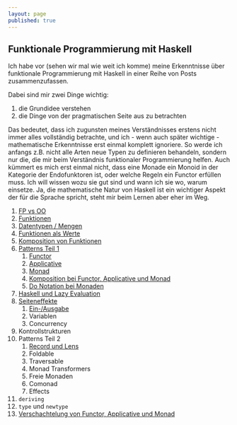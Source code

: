 ```yaml
---
layout: page
published: true
---
```

## Funktionale Programmierung mit Haskell

Ich habe vor (sehen wir mal wie weit ich komme) meine Erkenntnisse über funktionale Programmierung mit Haskell in einer Reihe von Posts zusammenzufassen. 

Dabei sind mir zwei Dinge wichtig:

1. die Grundidee verstehen
1. die Dinge von der pragmatischen Seite aus zu betrachten
  
Das bedeutet, dass ich zugunsten meines Verständnisses erstens nicht immer alles vollständig betrachte, und ich - wenn auch später wichtige - mathematische Erkenntnisse erst einmal komplett ignoriere. So werde ich anfangs z.B. nicht alle Arten neue Typen zu definieren behandeln, sondern nur die, die mir beim Verständnis funktionaler Programmierung helfen. Auch kümmert es mich erst einmal nicht, dass eine Monade ein Monoid in der Kategorie der Endofunktoren ist, oder welche Regeln ein Functor erfüllen muss. Ich will wissen wozu sie gut sind und wann ich sie wo, warum einsetze. Ja, die mathematische Natur von Haskell ist ein wichtiger Aspekt der für die Sprache spricht, steht mir beim Lernen aber eher im Weg.

1. [FP vs OO](/haskell/fp-vs-oo)
1. [Funktionen](/haskell/Funktionen)
1. [Datentypen / Mengen](/haskell/Datentypen)
1. [Funktionen als Werte](/haskell/Funktionen-als-Werte)
1. [Komposition von Funktionen](/haskell/Komposition-Funktionen)
1. [Patterns Teil 1](/haskell/Patterns)
    1. [Functor](/haskell/Patterns-Functor)
    1. [Applicative](/haskell/Patterns-Applicative)
    1. [Monad](/haskell/Patterns-Monad)
    1. [Komposition bei Functor, Applicative und Monad](/haskell/Komposition-Patterns)
    1. [Do Notation bei Monaden](/haskell/Patterns-Do)
1. [Haskell und Lazy Evaluation](/haskell/Lazy)
1. [Seiteneffekte](/haskell/Seiteneffekte)
    1. [Ein-/Ausgabe](/haskell/Seiteneffekte-IO)
    1. Variablen
    1. Concurrency
1. Kontrollstrukturen
1. Patterns Teil 2
    1. [Record und Lens](/haskell/Records-Lenses)
    1. Foldable
    1. Traversable
    1. Monad Transformers
    1. Freie Monaden
    1. Comonad
    1. Effects
1. `deriving`
1. `type` und `newtype`
1. [Verschachtelung von Functor, Applicative und Monad](/haskell/Nesting-Patterns)

